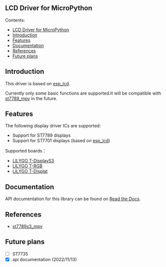 LCD Driver for MicroPython
------------------------------

Contents:

- [LCD Driver for MicroPython](#lcd-driver-for-micropython)
- [Introduction](#introduction)
- [Features](#features)
- [Documentation](#documentation)
- [References](#references)
- [Future plans](#future-plans)

## Introduction

This driver is based on [esp_lcd](https://docs.espressif.com/projects/esp-idf/en/latest/esp32/api-reference/peripherals/lcd.html).

Currently only some basic functions are supported.It will be compatible with [st7789_mpy](https://github.com/russhughes/st7789_mpy) in the future.

## Features

The following display driver ICs are supported:

- Support for ST7789 displays
- Support for ST7701 displays (based on [esp_lcd](https://docs.espressif.com/projects/esp-idf/en/latest/esp32/api-reference/peripherals/lcd.html))

Supported boards：

- [LILYGO T-DisplayS3](https://github.com/Xinyuan-LilyGO/T-Display-S3)
- [LILYGO T-RGB](https://github.com/Xinyuan-LilyGO/T-RGB)
- [LILYGO T-Displat](https://github.com/Xinyuan-LilyGO/TTGO-T-Display)

## Documentation

API documentation for this library can be found on [Read the Docs](https://lcd-binding-micropython.readthedocs.io/en/latest/).

## References

- [st7789s3_mpy](https://github.com/russhughes/st7789s3_mpy)

## Future plans

- [ ] ST7735
- [x] api documentation (2022/11/13)
